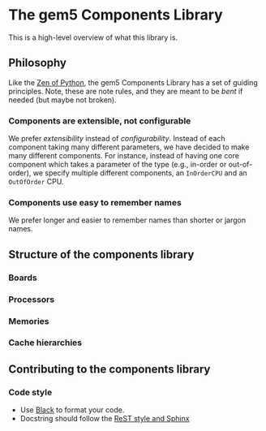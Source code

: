 # The gem5 Components Library

This is a high-level overview of what this library is.

## Philosophy

Like the [Zen of Python](https://www.python.org/dev/peps/pep-0020/), the gem5 Components Library has a set of guiding principles.
Note, these are note rules, and they are meant to be *bent* if needed (but maybe not broken).

### Components are extensible, not configurable

We prefer *extensibility* instead of *configurability*.
Instead of each component taking many different parameters, we have decided to make many different components.
For instance, instead of having one core component which takes a parameter of the type (e.g., in-order or out-of-order), we specify multiple different components, an `InOrderCPU` and an `OutOfOrder` CPU.

### Components use easy to remember names

We prefer longer and easier to remember names than shorter or jargon names.

## Structure of the components library

### Boards

### Processors

### Memories

### Cache hierarchies

## Contributing to the components library

### Code style

- Use [Black](https://black.readthedocs.io/en/stable/) to format your code.
- Docstring should follow the [ReST style and Sphinx](https://www.sphinx-doc.org/)

